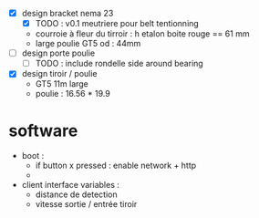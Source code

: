 - [x] design bracket nema 23
  - [x] TODO : v0.1 meutriere pour belt tentionning 
  - courroie à fleur du tirroir : h etalon boite rouge == 61 mm
  - large poulie GT5 od : 44mm
- [ ] design porte poulie
  - [ ] TODO : include rondelle side around bearing
- [x] design tiroir / poulie
  - GT5 11m large
  - poulie : 16.56 * 19.9

# software 
- boot :
  - if button x pressed : enable network + http
  - 
- client interface variables :
  - distance de detection
  - vitesse sortie / entrée tiroir